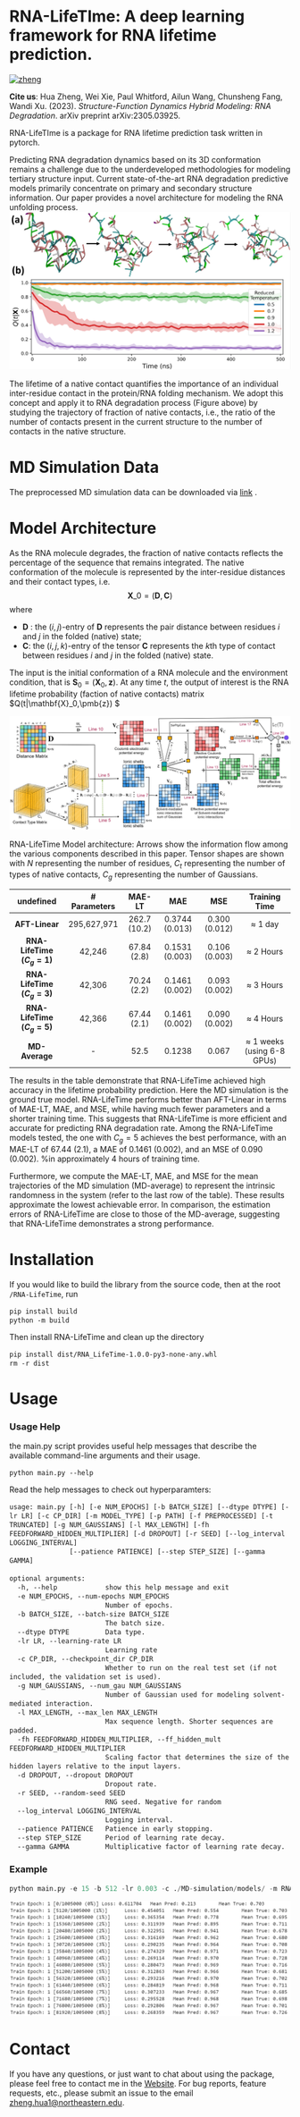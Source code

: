 RNA-LifeTIme: A deep learning framework for RNA lifetime prediction.
===========
[![zheng](https://img.shields.io/badge/Author-Zheng.H-yellow)](https://zhenghuazx.github.io/hua.zheng/)

**Cite us**: Hua Zheng, Wei Xie, Paul Whitford, Ailun Wang, Chunsheng Fang, Wandi Xu. (2023). _Structure-Function Dynamics Hybrid Modeling: RNA Degradation_. arXiv preprint arXiv:2305.03925.



RNA-LifeTIme is a package for RNA lifetime prediction task written in pytorch.

Predicting RNA degradation dynamics based on its 3D conformation remains a challenge due to the underdeveloped 
methodologies for modeling tertiary structure input. Current state-of-the-art RNA degradation predictive models 
primarily concentrate on primary and secondary structure information. Our paper provides a novel architecture for 
modeling the RNA unfolding process.
![](assets/degradtion_processing.png)

The lifetime of a native contact quantifies the importance of an individual inter-residue contact in the 
protein/RNA folding mechanism. We adopt this concept and apply it to RNA degradation process
(Figure above) by studying the trajectory of fraction of native contacts, i.e., the ratio of the number of 
contacts present in the current structure to the number of contacts in the native structure.

# MD Simulation Data
The preprocessed MD simulation data can be downloaded via [link](https://drive.google.com/drive/folders/1nQzeaLRd1kGm7hutRrXlzk3OwONfcXSA?usp=sharing)
.

# Model Architecture


As the RNA molecule degrades, the fraction of native contacts reflects the percentage of the sequence that remains integrated.
The native conformation of the molecule is represented by the inter-residue distances and their contact types, i.e. 
$$\mathbf{X}\_0=(\mathbf{D}, \mathbf{C})$$
where 
* $\mathbf{D}$ : the $(i,j)$-entry of $\mathbf{D}$ represents the pair distance between 
residues $i$ and $j$ in the folded (native) state; 
* $\mathbf{C}$: the $(i,j, k)$-entry of the tensor $\mathbf{C}$ represents the $k$th type of contact between residues $i$ and $j$ in the folded (native) state. 

The input is the initial conformation of a RNA molecule and the environment condition, that is $\mathbf{S}_0 = (\mathbf{X}_0, \pmb{z})$. 
At any time $t$, the output of interest is the RNA lifetime probability (faction of native contacts) matrix $Q(t|\mathbf{X}\_0,\pmb{z}) $


![](assets/Network.png)

RNA-LifeTime Model architecture: Arrows show the information flow among the various components described in this paper. 
Tensor shapes are shown with $N$ representing the number of residues, $C_t$ representing the number of types of native contacts, $C_g$ representing the number of Gaussians.

|       **undefined**        | **\# Parameters** | **MAE-LT**   | **MAE**        | **MSE**       | **Training Time**                  |
|:--------------------------:|:-----------------:|:------------:|:--------------:|:-------------:|:----------------------------------:|
|       **AFT-Linear**       | 295,627,971       | 262.7 (10.2) | 0.3744 (0.013) | 0.300 (0.012) | $\approx$ 1 day                    |
| **RNA-LifeTime ($C_g=1$)** | 42,246            | 67.84 (2.8)  | 0.1531 (0.003) | 0.106 (0.003) | $\approx$ 2 Hours                  |
| **RNA-LifeTime ($C_g=3$)** | 42,306            | 70.24 (2.2)  | 0.1461 (0.002) | 0.093 (0.002) | $\approx$ 3 Hours                  |
| **RNA-LifeTime ($C_g=5$)** | 42,366            | 67.44 (2.1)  | 0.1461 (0.002) | 0.090 (0.002) | $\approx$ 4 Hours                  |
|       **MD-Average**       | -                 | 52.5         | 0.1238         | 0.067         | $\approx$ 1 weeks (using 6-8 GPUs) |

The results in the table demonstrate that RNA-LifeTime achieved high accuracy in the lifetime probability prediction. Here the MD simulation is the ground true model. RNA-LifeTime performs better than AFT-Linear in terms of MAE-LT, MAE, and MSE, while having much fewer parameters and a shorter training time. This suggests that RNA-LifeTime is more efficient and accurate for predicting RNA degradation rate. Among the RNA-LifeTime models tested, the one with $C_g=5$ achieves the best performance, with an MAE-LT of 67.44 (2.1), a MAE of 0.1461 (0.002), and an MSE of 0.090 (0.002).
%in approximately 4 hours of training time. 

Furthermore, we compute the MAE-LT, MAE, and MSE for the mean trajectories of the MD simulation (MD-average) to represent the intrinsic randomness in the system (refer to the last row of the table). These results approximate the lowest achievable error. In comparison, the estimation errors of RNA-LifeTime are close to those of the MD-average, suggesting that RNA-LifeTime demonstrates a strong performance.

Installation
======================================
If you would like to build the library from the source code, then at the root `/RNA-LifeTime`, run
```shell
pip install build
python -m build
```
Then install RNA-LifeTime and clean up the directory
```shell
pip install dist/RNA_LifeTime-1.0.0-py3-none-any.whl
rm -r dist
```
Usage
======================================
### Usage Help
the main.py script provides useful help messages that describe the available command-line arguments and their usage.
```shell
python main.py --help
```
Read the help messages to check out hyperparamters:
```shell
usage: main.py [-h] [-e NUM_EPOCHS] [-b BATCH_SIZE] [--dtype DTYPE] [-lr LR] [-c CP_DIR] [-m MODEL_TYPE] [-p PATH] [-f PREPROCESSED] [-t TRUNCATED] [-g NUM_GAUSSIANS] [-l MAX_LENGTH] [-fh FEEDFORWARD_HIDDEN_MULTIPLIER] [-d DROPOUT] [-r SEED] [--log_interval LOGGING_INTERVAL]
               [--patience PATIENCE] [--step STEP_SIZE] [--gamma GAMMA]

optional arguments:
  -h, --help            show this help message and exit
  -e NUM_EPOCHS, --num-epochs NUM_EPOCHS
                        Number of epochs.
  -b BATCH_SIZE, --batch-size BATCH_SIZE
                        The batch size.
  --dtype DTYPE         Data type.
  -lr LR, --learning-rate LR
                        Learning rate
  -c CP_DIR, --checkpoint_dir CP_DIR
                        Whether to run on the real test set (if not included, the validation set is used).
  -g NUM_GAUSSIANS, --num_gau NUM_GAUSSIANS
                        Number of Gaussian used for modeling solvent-mediated interaction.
  -l MAX_LENGTH, --max_len MAX_LENGTH
                        Max sequence length. Shorter sequences are padded.
  -fh FEEDFORWARD_HIDDEN_MULTIPLIER, --ff_hidden_mult FEEDFORWARD_HIDDEN_MULTIPLIER
                        Scaling factor that determines the size of the hidden layers relative to the input layers.
  -d DROPOUT, --dropout DROPOUT
                        Dropout rate.
  -r SEED, --random-seed SEED
                        RNG seed. Negative for random
  --log_interval LOGGING_INTERVAL
                        Logging interval.
  --patience PATIENCE   Patience in early stopping.
  --step STEP_SIZE      Period of learning rate decay.
  --gamma GAMMA         Multiplicative factor of learning rate decay.
```

### Example
```python
python main.py -e 15 -b 512 -lr 0.003 -c ./MD-simulation/models/ -m RNA-LifeTime -p ./MD-simulation/ -f False -g 3 -l 72 -t False -d 0.2 -r 1 --step 3 --gamma 0.3
```
![img.png](assets/training.png)

# Contact
If you have any questions, or just want to chat about using the package,
please feel free to contact me in the [Website](https://zhenghuazx.github.io/hua.zheng/).
For bug reports, feature requests, etc., please submit an issue to the email <zheng.hua1@northeastern.edu>.


